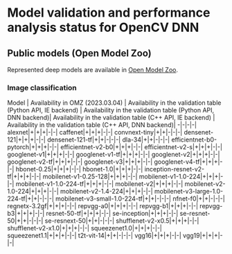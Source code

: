 # Model validation and performance analysis status for OpenCV DNN

## Public models (Open Model Zoo)

Represented deep models are available in [Open Model Zoo][omz].

### Image classification

Model | Availability in OMZ (2023.03.04) | Availability in the validation table (Python API, IE backend) | Availability in the validation table (Python API, DNN backend)| Availability in the validation table (C++ API, IE backend) | Availability in the validation table (C++ API, DNN backend)|
-|-|-|-|
alexnet|+|+|+|-|-|
caffenet|+|+|+|-|-|
convnext-tiny|+|+|-|-|-|
densenet-121|+|+|+|-|-|
densenet-121-tf|+|+|-|-|-|
dla-34|+|+|-|-|-|
efficientnet-b0-pytorch|+|+|+|-|-|
efficientnet-v2-b0|+|+|+|-|-|
efficientnet-v2-s|+|+|+|-|-|
googlenet-v1|+|+|+|-|-|
googlenet-v1-tf|+|+|+|-|-|
googlenet-v2|+|+|+|-|-|
googlenet-v2-tf|+|+|+|-|-|
googlenet-v3|+|+|+|-|-|
googlenet-v4-tf|+|+|+|-|-|
hbonet-0.25|+|+|+|-|-|
hbonet-1.0|+|+|+|-|-|
inception-resnet-v2-tf|+|+|+|-|-|
mobilenet-v1-0.25-128|+|+|+|-|-|
mobilenet-v1-1.0-224|+|+|+|-|-|
mobilenet-v1-1.0-224-tf|+|+|+|-|-|
mobilenet-v2|+|+|+|-|-|
mobilenet-v2-1.0-224|+|+|+|-|-|
mobilenet-v2-1.4-224|+|+|+|-|-|
mobilenet-v3-large-1.0-224-tf|+|+|-|-|-|
mobilenet-v3-small-1.0-224-tf|+|+|-|-|-|
nfnet-f0|+|+|-|-|-|
regnetx-3.2gf|+|+|+|-|-|
repvgg-a0|+|+|+|-|-|
repvgg-b1|+|+|+|-|-|
repvgg-b3|+|+|+|-|-|
resnet-50-tf|+|+|+|-|-|
se-inception|+|+|+|-|-|
se-resnet-50|+|+|-|-|-|
se-resnext-50|+|+|-|-|-|
shufflenet-v2-x0.5|+|+|+|-|-|
shufflenet-v2-x1.0|+|+|+|-|-|
squeezenet1.0|+|+|+|-|-|
squeezenet1.1|+|+|+|-|-|
t2t-vit-14|+|+|-|-|-|
vgg16|+|+|+|-|-|
vgg19|+|+|+|-|-|


<!-- LINKS -->
[omz]: https://github.com/openvinotoolkit/open_model_zoo

